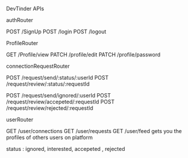 DevTinder APIs

authRouter

POST /SignUp
POST /login
POST /logout

ProfileRouter

GET /Profile/view
PATCH /profile/edit
PATCH /profile/password

connectionRequestRouter

POST /request/send/:status/:userId
POST /request/review/:status/:requestId


POST /request/send/ignored/:userId
POST /request/review/accepeted/:requestId
POST /request/review/rejected/:requestId

userRouter

GET /user/connections
GET /user/requests
GET /user/feed gets you  the profiles of others users on platform

status : ignored, interested, accepeted , rejected